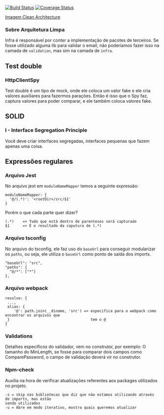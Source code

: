 [![Build Status](https://travis-ci.com/matheusalxds/clean-react.svg?branch=master)](https://travis-ci.com/matheusalxds/clean-react)
[![Coverage Status](https://coveralls.io/repos/github/matheusalxds/clean-react/badge.svg?branch=master)](https://coveralls.io/github/matheusalxds/clean-react?branch=master)

[Imagem Clean Architecture](https://www.google.com/search?q=clean+architecture+Part+2+-+The+clean&tbm=isch&ved=2ahUKEwjsoJPvx6HxAhViNTUKHaJpC-4Q2-cCegQIABAA&oq=clean+architecture+Part+2+-+The+clean&gs_lcp=CgNpbWcQAzoECCMQJzoCCAA6BAgAEB46BggAEAgQHjoECAAQGDoECAAQE1DOogVYlMQFYNfFBWgAcAB4AIABfIgB7Q2SAQQxNC40mAEAoAEBqgELZ3dzLXdpei1pbWfAAQE&sclient=img&ei=RcTMYKzqO-Lq1AGi063wDg&bih=858&biw=1732&hl=pt-BR#imgrc=tK8ptl3NaVeogM&imgdii=ClaRdnmXuC1bmM)

### Sobre Arquitetura Limpa
Infra é responsável por conter a implementação de pacotes de terceiros. Se fosse utilizado
alguma lib para validar o email, não poderíamos fazer isso na camada de `validation`, mas 
sim na camada de `infra`.

## Test double
### HttpClientSpy
  Test double é um tipo de mock, onde ele coloca um valor fake e ele cria valores auxiliares
para fazermos parações. Então é isso que o Spy faz, captura valores para poder comparar, e 
ele também coloca valores fake.

## SOLID
### I - Interface Segregation Principle
  Você deve criar interfaces segregadas, interfaces pequenas que fazem apenas uma coisa.

## Expressões regulares
### Arquivo Jest
  No arquivo jest em `moduleNameMapper` temos a seguinte expressão:
  ````
  moduleNameMapper: {
    '@/(.*)': '<rootDir>/src/$1'
  }
  ````
Porém o que cada parte quer dizer?
````
(.*)    => Tudo que está dentro de parenteses será capturado
$1      => É o resultado da caputura de (.*) 

````
### Arquivo tsconfig
  No arquivo do tsconfig, ele faz uso do `baseUrl` para conseguir modularizar os `paths`, ou seja,
ele utiliza o `baseUrl` como ponto de saída dos imports.
```
"baseUrl": "src",
"paths": {
  "@/*": ["*"]
},
```

### Arquivo webpack
```
resolve: {
 ...,
 alias: {
    '@': path.join(__diname, 'src') => especifica para o webpack como encontrar os arquivos que
 }                                     tem o @
}
```

### Validations
Detalhes específicos do validador, vem no construtor, por exemplo: O tamanho do MinLength, se 
fosse para comparar dois campos como ComparePassword, o campo de validação deverá vir no
construtor.

### Npm-check
Auxilia na hora de verificar atualizações referentes aos packages utilizados no projeto.
````
-s = skip nas bibliotecas que diz que não estamos utilizando através de imports, mas estão
sendo utilizados
-u = Abre em modo iterativo, mostra quais queremos atualizar
````
